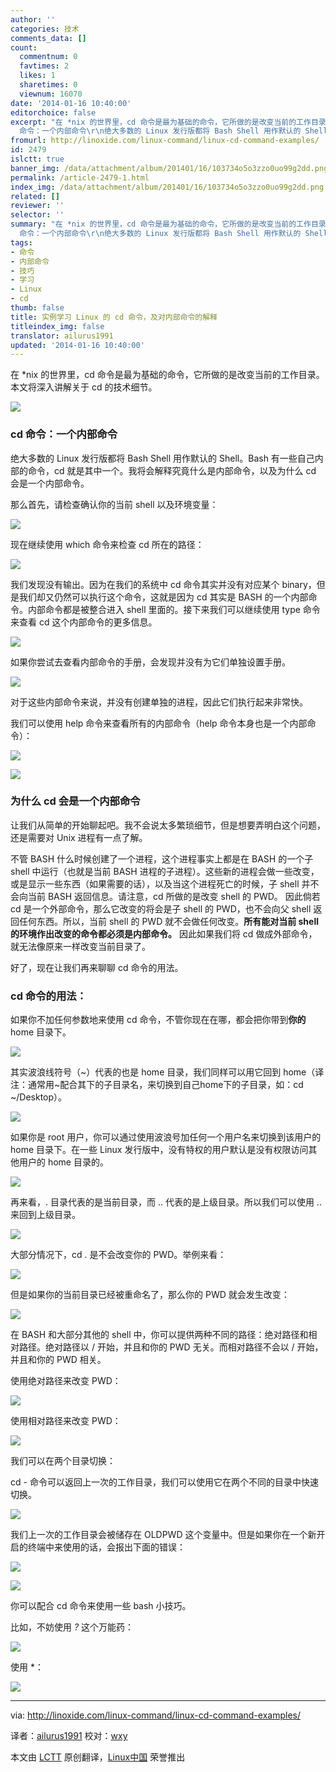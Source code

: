 ```yaml
---
author: ''
categories: 技术
comments_data: []
count:
  commentnum: 0
  favtimes: 2
  likes: 1
  sharetimes: 0
  viewnum: 16070
date: '2014-01-16 10:40:00'
editorchoice: false
excerpt: "在 *nix 的世界里，cd 命令是最为基础的命令，它所做的是改变当前的工作目录。 本文将深入讲解关于 cd 的技术细节。\r\n\r\ncd
  命令：一个内部命令\r\n绝大多数的 Linux 发行版都将 Bash Shell 用作默认的 Shell。Bash 有一些 ..."
fromurl: http://linoxide.com/linux-command/linux-cd-command-examples/
id: 2479
islctt: true
banner_img: /data/attachment/album/201401/16/103734o5o3zzo0uo99g2dd.png
permalink: /article-2479-1.html
index_img: /data/attachment/album/201401/16/103734o5o3zzo0uo99g2dd.png.thumb.jpg
related: []
reviewer: ''
selector: ''
summary: "在 *nix 的世界里，cd 命令是最为基础的命令，它所做的是改变当前的工作目录。 本文将深入讲解关于 cd 的技术细节。\r\n\r\ncd
  命令：一个内部命令\r\n绝大多数的 Linux 发行版都将 Bash Shell 用作默认的 Shell。Bash 有一些 ..."
tags:
- 命令
- 内部命令
- 技巧
- 学习
- Linux
- cd
thumb: false
title: 实例学习 Linux 的 cd 命令，及对内部命令的解释
titleindex_img: false
translator: ailurus1991
updated: '2014-01-16 10:40:00'
---
```


在 \*nix 的世界里，cd 命令是最为基础的命令，它所做的是改变当前的工作目录。 本文将深入讲解关于 cd 的技术细节。


![](/data/attachment/album/201401/16/103734o5o3zzo0uo99g2dd.png)


### cd 命令：一个内部命令


绝大多数的 Linux 发行版都将 Bash Shell 用作默认的 Shell。Bash 有一些自己内部的命令，cd 就是其中一个。我将会解释究竟什么是内部命令，以及为什么 cd 会是一个内部命令。


那么首先，请检查确认你的当前 shell 以及环境变量：


![](/data/attachment/album/201401/16/103800b70k4z2zbkyb8ooj.png)


现在继续使用 which 命令来检查 cd 所在的路径：


![](/data/attachment/album/201401/16/103801byt471ff4p1b0fff.png)


我们发现没有输出。因为在我们的系统中 cd 命令其实并没有对应某个 binary，但是我们却又仍然可以执行这个命令，这就是因为 cd 其实是 BASH 的一个内部命令。内部命令都是被整合进入 shell 里面的。接下来我们可以继续使用 type 命令来查看 cd 这个内部命令的更多信息。


![](/data/attachment/album/201401/16/103801adm144kommdd7d1a.png)


如果你尝试去查看内部命令的手册，会发现并没有为它们单独设置手册。


![](/data/attachment/album/201401/16/103802q996q2f89lz6l9c4.png)


对于这些内部命令来说，并没有创建单独的进程，因此它们执行起来非常快。


我们可以使用 help 命令来查看所有的内部命令（help 命令本身也是一个内部命令）：


![](/data/attachment/album/201401/16/1038044744m74e4uq419tq.png)


![](/data/attachment/album/201401/16/103805zqmeortmcbqb9cqc.png)


### 为什么 cd 会是一个内部命令


让我们从简单的开始聊起吧。我不会说太多繁琐细节，但是想要弄明白这个问题，还是需要对 Unix 进程有一点了解。


不管 BASH 什么时候创建了一个进程，这个进程事实上都是在 BASH 的一个子 shell 中运行（也就是当前 BASH 进程的子进程）。这些新的进程会做一些改变，或是显示一些东西（如果需要的话），以及当这个进程死亡的时候，子 shell 并不会向当前 BASH 返回信息。请注意，cd 所做的是改变 shell 的 PWD。 因此倘若 cd 是一个外部命令，那么它改变的将会是子 shell 的 PWD，也不会向父 shell 返回任何东西。所以，当前 shell 的 PWD 就不会做任何改变。**所有能对当前 shell的环境作出改变的命令都必须是内部命令。** 因此如果我们将 cd 做成外部命令，就无法像原来一样改变当前目录了。


好了，现在让我们再来聊聊 cd 命令的用法。


### cd 命令的用法：


如果你不加任何参数地来使用 cd 命令，不管你现在在哪，都会把你带到**你的** home 目录下。


![](/data/attachment/album/201401/16/103806req5xrrmpomz6rfg.png)


其实波浪线符号（~）代表的也是 home 目录，我们同样可以用它回到 home（译注：通常用~配合其下的子目录名，来切换到自己home下的子目录，如：cd ~/Desktop）。


![](/data/attachment/album/201401/16/103807dnc9f25qdmdtzqcc.png)


如果你是 root 用户，你可以通过使用波浪号加任何一个用户名来切换到该用户的 home 目录下。在一些 Linux 发行版中，没有特权的用户默认是没有权限访问其他用户的 home 目录的。


![](/data/attachment/album/201401/16/103808j3qqxrew0een0qfy.png)


再来看，. 目录代表的是当前目录，而 .. 代表的是上级目录。所以我们可以使用 .. 来回到上级目录。


![](/data/attachment/album/201401/16/1038103bkk53llgwhdwx9l.png)


大部分情况下，cd . 是不会改变你的 PWD。举例来看：


![](/data/attachment/album/201401/16/103810hlhhph2l3i1hypd5.png)


但是如果你的当前目录已经被重命名了，那么你的 PWD 就会发生改变：


![](/data/attachment/album/201401/16/1038125r6irjkfb5lrsi4e.png)


在 BASH 和大部分其他的 shell 中，你可以提供两种不同的路径：绝对路径和相对路径。绝对路径以 / 开始，并且和你的 PWD 无关。而相对路径不会以 / 开始，并且和你的 PWD 相关。


使用绝对路径来改变 PWD：


![](/data/attachment/album/201401/16/103813rbbw844y0e4yq7lh.png)


使用相对路径来改变 PWD：


![](/data/attachment/album/201401/16/103814s7lp49090jj88nx4.png)


我们可以在两个目录切换：


cd - 命令可以返回上一次的工作目录，我们可以使用它在两个不同的目录中快速切换。


![](/data/attachment/album/201401/16/103816vvgcjccggontjzjt.png)


我们上一次的工作目录会被储存在 OLDPWD 这个变量中。但是如果你在一个新开启的终端中来使用的话，会报出下面的错误：


![](/data/attachment/album/201401/16/103817dtxd39nd5xsio0tx.png)


![](/data/attachment/album/201401/16/103817dtxd39nd5xsio0tx.png)


你可以配合 cd 命令来使用一些 bash 小技巧。


比如，不妨使用 *?* 这个万能药：


![](/data/attachment/album/201401/16/103818riiysbpb4nyp0b9y.png)


使用 \*：


![](/data/attachment/album/201401/16/103819a4a4js33ys44q4wz.png)




---


via: <http://linoxide.com/linux-command/linux-cd-command-examples/>


译者：[ailurus1991](https://github.com/ailurus1991) 校对：[wxy](https://github.com/wxy)


本文由 [LCTT](https://github.com/LCTT/TranslateProject) 原创翻译，[Linux中国](http://linux.cn/) 荣誉推出